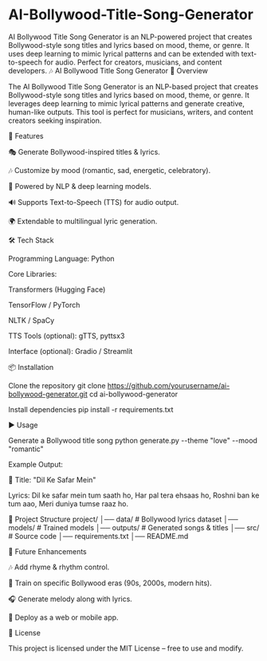 # AI-Bollywood-Title-Song-Generator
AI Bollywood Title Song Generator is an NLP-powered project that creates Bollywood-style song titles and lyrics based on mood, theme, or genre. It uses deep learning to mimic lyrical patterns and can be extended with text-to-speech for audio. Perfect for creators, musicians, and content developers. 🎶 AI Bollywood Title Song Generator 📖 Overview

The AI Bollywood Title Song Generator is an NLP-based project that creates Bollywood-style song titles and lyrics based on mood, theme, or genre. It leverages deep learning to mimic lyrical patterns and generate creative, human-like outputs. This tool is perfect for musicians, writers, and content creators seeking inspiration.

🚀 Features

🎭 Generate Bollywood-inspired titles & lyrics.

🎶 Customize by mood (romantic, sad, energetic, celebratory).

🧠 Powered by NLP & deep learning models.

🔊 Supports Text-to-Speech (TTS) for audio output.

🌍 Extendable to multilingual lyric generation.

🛠️ Tech Stack

Programming Language: Python

Core Libraries:

Transformers (Hugging Face)

TensorFlow / PyTorch

NLTK / SpaCy

TTS Tools (optional): gTTS, pyttsx3

Interface (optional): Gradio / Streamlit

📦 Installation

Clone the repository
git clone https://github.com/yourusername/ai-bollywood-generator.git cd ai-bollywood-generator

Install dependencies
pip install -r requirements.txt

▶️ Usage

Generate a Bollywood title song
python generate.py --theme "love" --mood "romantic"

Example Output:

🎵 Title: "Dil Ke Safar Mein"

Lyrics:
Dil ke safar mein tum saath ho,
Har pal tera ehsaas ho,
Roshni ban ke tum aao,
Meri duniya tumse raaz ho.

📂 Project Structure project/ │── data/ # Bollywood lyrics dataset
│── models/ # Trained models
│── outputs/ # Generated songs & titles
│── src/ # Source code
│── requirements.txt
│── README.md

🔮 Future Enhancements

🎶 Add rhyme & rhythm control.

🎤 Train on specific Bollywood eras (90s, 2000s, modern hits).

🎧 Generate melody along with lyrics.

📱 Deploy as a web or mobile app.

📜 License

This project is licensed under the MIT License – free to use and modify.
